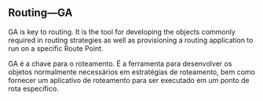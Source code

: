 
##   Routing—GA


GA is key to routing. It is the tool for developing the objects commonly required in routing strategies as well as provisioning a routing application to run on a specific Route Point.

GA é a chave para o roteamento. É a ferramenta para desenvolver os objetos normalmente necessários em estratégias de roteamento, bem como fornecer um aplicativo de roteamento para ser executado em um ponto de rota específico.